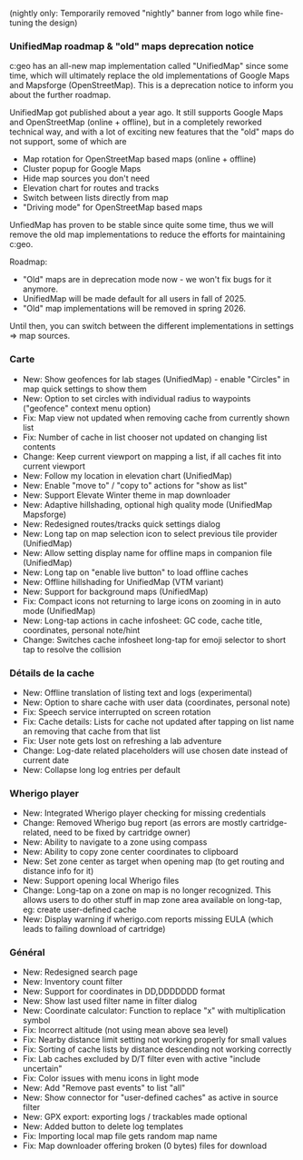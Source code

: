 (nightly only: Temporarily removed "nightly" banner from logo while fine-tuning the design)

### UnifiedMap roadmap & "old" maps deprecation notice
c:geo has an all-new map implementation called "UnifiedMap" since some time, which will ultimately replace the old implementations of Google Maps and Mapsforge (OpenStreetMap). This is a deprecation notice to inform you about the further roadmap.

UnifiedMap got published about a year ago. It still supports Google Maps and OpenStreetMap (online + offline), but in a completely reworked technical way, and with a lot of exciting new features that the "old" maps do not support, some of which are
- Map rotation for OpenStreetMap based maps (online + offline)
- Cluster popup for Google Maps
- Hide map sources you don't need
- Elevation chart for routes and tracks
- Switch between lists directly from map
- "Driving mode" for OpenStreetMap based maps

UnfiedMap has proven to be stable since quite some time, thus we will remove the old map implementations to reduce the efforts for maintaining c:geo.

Roadmap:
- "Old" maps are in deprecation mode now - we won't fix bugs for it anymore.
- UnifiedMap will be made default for all users in fall of 2025.
- "Old" map implementations will be removed in spring 2026.

Until then, you can switch between the different implementations in settings => map sources.

### Carte
- New: Show geofences for lab stages (UnifiedMap) - enable "Circles" in map quick settings to show them
- New: Option to set circles with individual radius to waypoints ("geofence" context menu option)
- Fix: Map view not updated when removing cache from currently shown list
- Fix: Number of cache in list chooser not updated on changing list contents
- Change: Keep current viewport on mapping a list, if all caches fit into current viewport
- New: Follow my location in elevation chart (UnifiedMap)
- New: Enable "move to" / "copy to" actions for "show as list"
- New: Support Elevate Winter theme in map downloader
- New: Adaptive hillshading, optional high quality mode (UnifiedMap Mapsforge)
- New: Redesigned routes/tracks quick settings dialog
- New: Long tap on map selection icon to select previous tile provider (UnifiedMap)
- New: Allow setting display name for offline maps in companion file (UnifiedMap)
- New: Long tap on "enable live button" to load offline caches
- New: Offline hillshading for UnifiedMap (VTM variant)
- New: Support for background maps (UnifiedMap)
- Fix: Compact icons not returning to large icons on zooming in in auto mode (UnifiedMap)
- New: Long-tap actions in cache infosheet: GC code, cache title, coordinates, personal note/hint
- Change: Switches cache infosheet long-tap for emoji selector to short tap to resolve the collision

### Détails de la cache
- New: Offline translation of listing text and logs (experimental)
- New: Option to share cache with user data (coordinates, personal note)
- Fix: Speech service interrupted on screen rotation
- Fix: Cache details: Lists for cache not updated after tapping on list name an removing that cache from that list
- Fix: User note gets lost on refreshing a lab adventure
- Change: Log-date related placeholders will use chosen date instead of current date
- New: Collapse long log entries per default

### Wherigo player
- New: Integrated Wherigo player checking for missing credentials
- Change: Removed Wherigo bug report (as errors are mostly cartridge-related, need to be fixed by cartridge owner)
- New: Ability to navigate to a zone using compass
- New: Ability to copy zone center coordinates to clipboard
- New: Set zone center as target when opening map (to get routing and distance info for it)
- New: Support opening local Wherigo files
- Change: Long-tap on a zone on map is no longer recognized. This allows users to do other stuff in map zone area available on long-tap, eg: create user-defined cache
- New: Display warning if wherigo.com reports missing EULA (which leads to failing download of cartridge)

### Général
- New: Redesigned search page
- New: Inventory count filter
- New: Support for coordinates in DD,DDDDDDD format
- New: Show last used filter name in filter dialog
- New: Coordinate calculator: Function to replace "x" with multiplication symbol
- Fix: Incorrect altitude (not using mean above sea level)
- Fix: Nearby distance limit setting not working properly for small values
- Fix: Sorting of cache lists by distance descending not working correctly
- Fix: Lab caches excluded by D/T filter even with active "include uncertain"
- Fix: Color issues with menu icons in light mode
- New: Add "Remove past events" to list "all"
- New: Show connector for "user-defined caches" as active in source filter
- New: GPX export: exporting logs / trackables made optional
- New: Added button to delete log templates
- Fix: Importing local map file gets random map name
- Fix: Map downloader offering broken (0 bytes) files for download
